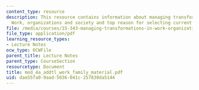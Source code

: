 ```yaml
---
content_type: resource
description: This resource contains information about managing transformations in
  Work, organizations and society and top reason for selecting current employee.
file: /media/courses/15-343-managing-transformations-in-work-organizations-and-society-spring-2002/dae55fa09aad5036041c257830da5144_mod_4a_addtl_work_family_material.pdf
file_type: application/pdf
learning_resource_types:
- Lecture Notes
ocw_type: OCWFile
parent_title: Lecture Notes
parent_type: CourseSection
resourcetype: Document
title: mod_4a_addtl_work_family_material.pdf
uid: dae55fa0-9aad-5036-041c-257830da5144
---
```

